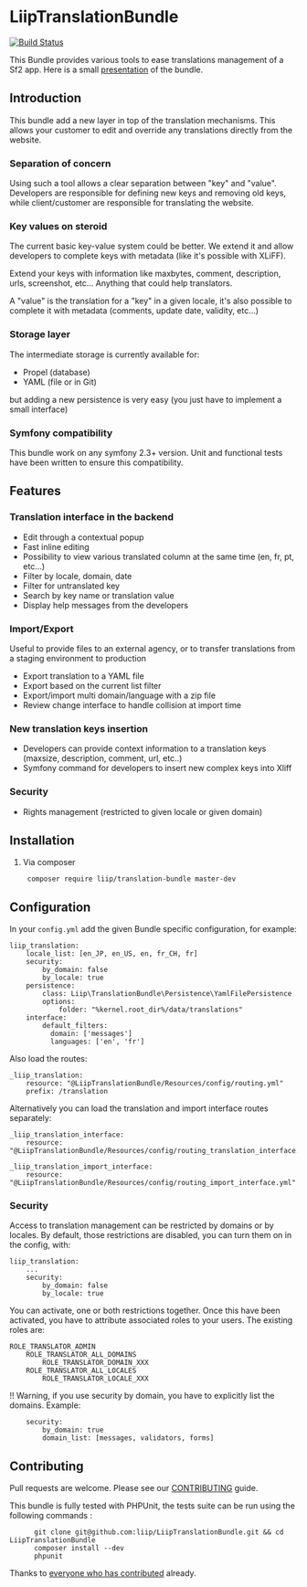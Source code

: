 LiipTranslationBundle
=====================

[![Build Status](https://travis-ci.org/liip/LiipTranslationBundle.png?branch=master)](https://travis-ci.org/liip/LiipTranslationBundle)

This Bundle provides various tools to ease translations management of a Sf2 app. Here is a small [presentation](https://docs.google.com/presentation/d/1JK6vff6cVa92VxRIJ5ORzSUrmbtDPc5bPsFE35soEpw/edit?usp=sharing) of the bundle.

Introduction
------------

This bundle add a new layer in top of the translation mechanisms. This allows your customer to edit and override any translations directly from the website.

### Separation of concern

Using such a tool allows a clear separation between "key" and "value". Developers are responsible for defining new keys and removing old keys, while client/customer are responsible for translating the website.

### Key values on steroid

The current basic key-value system could be better. We extend it and allow developers to complete keys with metadata (like it's possible with XLiFF).

Extend your keys with information like maxbytes, comment, description, urls, screenshot, etc... Anything that could help translators.

A "value" is the translation for a "key" in a given locale, it's also possible to complete it with metadata (comments, update date, validity, etc...)

### Storage layer

The intermediate storage is currently available for:

 * Propel (database)
 * YAML (file or in Git)

but adding a new persistence is very easy (you just have to implement a small interface)

### Symfony compatibility

This bundle work on any symfony 2.3+ version. Unit and functional tests have been written to ensure this compatibility.

Features
--------

### Translation interface in the backend

 * Edit through a contextual popup
 * Fast inline editing
 * Possibility to view various translated column at the same time (en, fr, pt, etc...)
 * Filter by locale, domain, date
 * Filter for untranslated key
 * Search by key name or translation value
 * Display help messages from the developers

### Import/Export

Useful to provide files to an external agency, or to transfer translations from a staging environment to production

 * Export translation to a YAML file
 * Export based on the current list filter
 * Export/import multi domain/language with a zip file
 * Review change interface to handle collision at import time

### New translation keys insertion

 * Developers can provide context information to a translation keys (maxsize, description, comment, url, etc..)
 * Symfony command for developers to insert new complex keys into Xliff

### Security

 * Rights management (restricted to given locale or given domain)

Installation
------------

  1. Via composer

          composer require liip/translation-bundle master-dev

Configuration
-------------

In your ``config.yml`` add the given Bundle specific configuration, for example:

    liip_translation:
        locale_list: [en_JP, en_US, en, fr_CH, fr]
        security:
            by_domain: false
            by_locale: true
        persistence:
            class: Liip\TranslationBundle\Persistence\YamlFilePersistence
            options:
                folder: "%kernel.root_dir%/data/translations"
        interface:
            default_filters:
              domain: ['messages']
              languages: ['en', 'fr']

Also load the routes:

    _liip_translation:
        resource: "@LiipTranslationBundle/Resources/config/routing.yml"
        prefix: /translation

Alternatively you can load the translation and import interface routes separately:

    _liip_translation_interface:
        resource: "@LiipTranslationBundle/Resources/config/routing_translation_interface.yml"
    
    _liip_translation_import_interface:
        resource: "@LiipTranslationBundle/Resources/config/routing_import_interface.yml"


### Security

Access to translation management can be restricted by domains or by locales. By default, those restrictions are
disabled, you can turn them on in the config, with:

    liip_translation:
        ...
        security:
            by_domain: false
            by_locale: true

You can activate, one or both restrictions together. Once this have been activated, you have to attribute
associated roles to your users. The existing roles are:

    ROLE_TRANSLATOR_ADMIN
        ROLE_TRANSLATOR_ALL_DOMAINS
            ROLE_TRANSLATOR_DOMAIN_XXX
        ROLE_TRANSLATOR_ALL_LOCALES
            ROLE_TRANSLATOR_LOCALE_XXX

!! Warning, if you use security by domain, you have to explicitly list the domains. Example:

        security:
            by_domain: true
            domain_list: [messages, validators, forms]


Contributing
------------

Pull requests are welcome. Please see our [CONTRIBUTING](https://github.com/liip/LiipTranslationBundle/blob/master/CONTRIBUTING.md) guide.

This bundle is fully tested with PHPUnit, the tests suite can be run using the following commands :

          git clone git@github.com:liip/LiipTranslationBundle.git && cd LiipTranslationBundle
          composer install --dev
          phpunit

Thanks to [everyone who has contributed](https://github.com/liip/LiipTranslationBundle/graphs/contributors) already.
